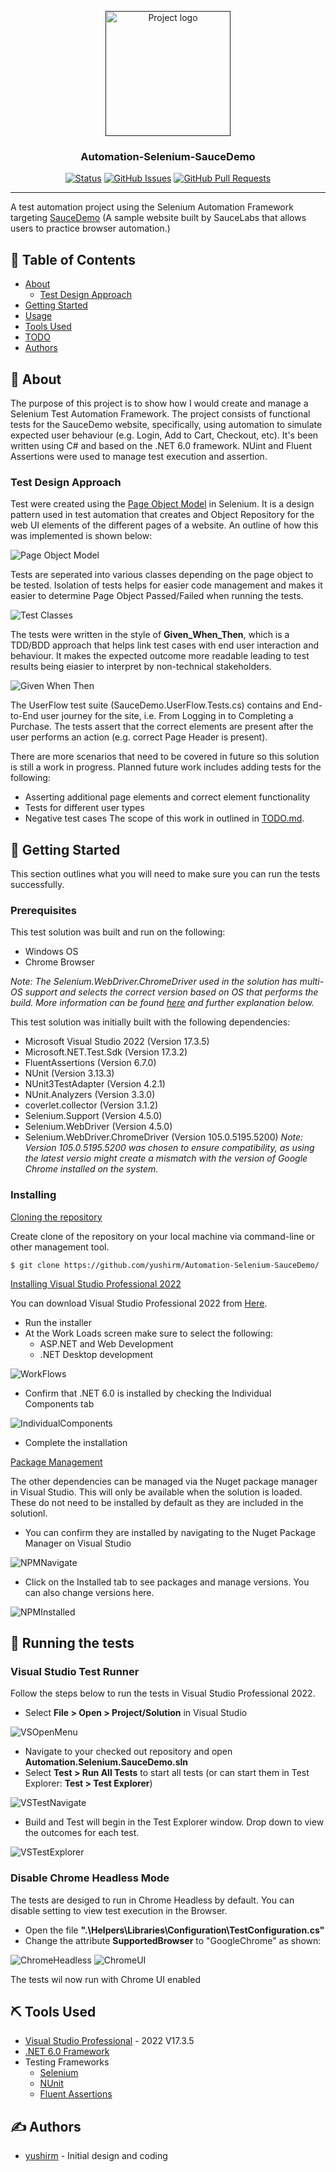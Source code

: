 <p align="center">
  <a href="" rel="noopener">
 <img width=200px height=200px src="https://i.imgur.com/6wj0hh6.jpg" alt="Project logo"></a>
</p>

<h3 align="center">
Automation-Selenium-SauceDemo</h3>

<div align="center">

[![Status](https://img.shields.io/badge/status-active-success.svg)]()
[![GitHub Issues](https://img.shields.io/github/issues/yushirm/Automation-Selenium-SauceDemo.svg)](https://github.com/yushirm/Automation-Selenium-SauceDemo/issues)
[![GitHub Pull Requests](https://img.shields.io/github/issues-pr/yushirm/Automation-Selenium-SauceDemo.svg)](https://github.com/yushirm/Automation-Selenium-SauceDemo/pulls)

</div>

---

A test automation project using the Selenium Automation Framework targeting [SauceDemo](https://www.saucedemo.com/) (A sample website built by SauceLabs that allows users to practice browser automation.)

## 📝 Table of Contents

- [About](#about)
    - [Test Design Approach](#test-design-approach-a-name--testdesigna)
- [Getting Started](#getting_started)
- [Usage](#usage)
- [Tools Used](#built_using)
- [TODO](./TODO.md)
- [Authors](#authors)

## 🧐 About <a name = "about"></a>

The purpose of this project is to show how I would create and manage a Selenium Test Automation Framework. The project consists of functional tests for the SauceDemo website, specifically, using automation to simulate expected user behaviour (e.g. Login, Add to Cart, Checkout, etc). It's been written using C# and based on the .NET 6.0 framework. NUint and Fluent Assertions were used to manage test execution and assertion.

### Test Design Approach <a name = "test_design"></a>
Test were created using the [Page Object Model](https://www.browserstack.com/guide/page-object-model-in-selenium#:~:text=Page%20Object%20Model%2C%20also%20known,application%20as%20a%20class%20file.) in Selenium. It is a design pattern used in test automation that creates and Object Repository for the web UI elements of the different pages of a website. An outline of how this was implemented is shown below:

![Page Object Model](Media\PageObjectModel.png)

Tests are seperated into various classes depending on the page object to be tested. Isolation of tests helps for easier code management and makes it easier to determine Page Object Passed/Failed when running the tests.

![Test Classes](Media\TestClasses.png)

The tests were written in the style of <b>Given_When_Then</b>, which is a TDD/BDD approach that helps link test cases with end user interaction and behaviour. It makes the expected outcome more readable leading to test results being eiasier to interpret by non-technical stakeholders.

![Given When Then](Media\GivenWhenThenApproach.png)

The UserFlow test suite (SauceDemo.UserFlow.Tests.cs) contains and End-to-End user journey for the site, i.e. From Logging in to Completing a Purchase. The tests assert that the correct elements are present after the user performs an action (e.g. correct Page Header is present).

There are more scenarios that need to be covered in future so this solution is still a work in progress. Planned future work includes adding tests for the following:
- Asserting additional page elements and correct element functionality
- Tests for different user types
- Negative test cases
The scope of this work in outlined in [TODO.md](./TODO.md).

## 🏁 Getting Started <a name = "getting_started"></a>
This section outlines what you will need to make sure you can run the tests successfully.

### Prerequisites
This test solution was built and run on the following:
- Windows OS 
- Chrome Browser

*Note: The Selenium.WebDriver.ChromeDriver used in the solution has multi-OS support and selects the correct version based on OS that performs the build. More information can be found [here](https://www.nuget.org/packages/Selenium.WebDriver.ChromeDriver/) and further explanation below.*

This test solution was initially built with the following dependencies:
- Microsoft Visual Studio 2022 (Version 17.3.5)
- Microsoft.NET.Test.Sdk (Version 17.3.2)
- FluentAssertions (Version 6.7.0)
- NUnit (Version 3.13.3)
- NUnit3TestAdapter (Version 4.2.1)
- NUnit.Analyzers (Version 3.3.0)
- coverlet.collector (Version 3.1.2)
- Selenium.Support (Version 4.5.0)
- Selenium.WebDriver (Version 4.5.0)
- Selenium.WebDriver.ChromeDriver (Version 105.0.5195.5200)
    _Note: Version 105.0.5195.5200 was chosen to ensure compatibility, as using the latest versio might create a mismatch with the version of Google Chrome installed on the system._

### Installing
<u>Cloning the repository</u>

Create clone of the repository on your local machine via command-line or other management tool.

```
$ git clone https://github.com/yushirm/Automation-Selenium-SauceDemo/
```

<u>Installing Visual Studio Professional 2022</u>

You can download Visual Studio Professional 2022 from [Here](https://visualstudio.microsoft.com/vs/).
- Run the installer
- At the Work Loads screen make sure to select the following:
    - ASP.NET and Web Development
    - .NET Desktop development

![WorkFlows](Media\VisualStudioInstaller-WorkFlows.png)

- Confirm that .NET 6.0 is installed by checking the Individual Components tab

![IndividualComponents](Media\VisualStudioInstallerIndividualComponents.png)

- Complete the installation

<u>Package Management</u>

The other dependencies can be managed via the Nuget package manager in Visual Studio. This will only be available when the solution is loaded. These do not need to be installed by default as they are included in the solutionl.

- You can confirm they are installed by navigating to the Nuget Package Manager on Visual Studio

![NPMNavigate](Media\NugetNavigate.png)

- Click on the Installed tab to see packages and manage versions. You can also change versions here.

![NPMInstalled](Media\NugetPM.png)

## 🔧 Running the tests <a name = "tests"></a>
### Visual Studio Test Runner
Follow the steps below to run the tests in Visual Studio Professional 2022.

- Select <b>File > Open > Project/Solution</b> in Visual Studio

![VSOpenMenu](Media\VSOpenMenu.png)

- Navigate to your checked out repository and open <b>Automation.Selenium.SauceDemo.sln</b>
- Select <b>Test > Run All Tests</b> to start all tests (or can start them in Test Explorer: <b>Test > Test Explorer</b>)

![VSTestNavigate](Media\VSTestNavigate.png)

- Build and Test will begin in the Test Explorer window. Drop down to view the outcomes for each test.

![VSTestExplorer](Media\VSTestExplorer.png)

### Disable Chrome Headless Mode
The tests are desiged to run in Chrome Headless by default. You can disable setting to view test execution in the Browser.

- Open the file <b>".\Helpers\Libraries\Configuration\TestConfiguration.cs"</b>
- Change the attribute <b>SupportedBrowser</b> to "GoogleChrome" as shown:

![ChromeHeadless](Media\ChromeHeadless.png) ![ChromeUI](Media\ChromeUI.png)

The tests wil now run with Chrome UI enabled

## ⛏️ Tools Used <a name = "built_using"></a>
- [Visual Studio Professional](https://visualstudio.microsoft.com/vs/) - 2022 V17.3.5
- [.NET 6.0 Framework](https://dotnet.microsoft.com/en-us/download/dotnet/6.0)
- Testing Frameworks
    - [Selenium](https://www.selenium.dev/)
    - [NUnit](https://nunit.org/)
    - [Fluent Assertions](https://fluentassertions.com/)

## ✍️ Authors <a name = "authors"></a>
- [yushirm](https://www.linkedin.com/in/yushir-rugnath-maharaj-44b86222/) - Initial design and coding

